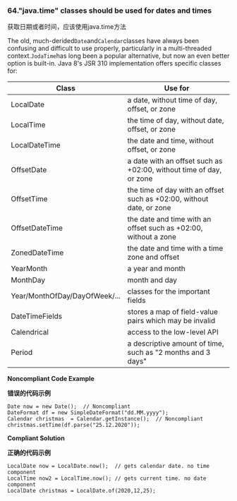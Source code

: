 ### 64."java.time" classes should be used for dates and times

获取日期或者时间，应该使用java.time方法


The old, much-derided`Date`and`Calendar`classes have always been confusing and difficult to use properly, particularly in a multi-threaded context.`JodaTime`has long been a popular alternative, but now an even better option is built-in. Java 8's JSR 310 implementation offers specific classes for:

| Class | Use for |
| --- | --- |
| LocalDate | a date, without time of day, offset, or zone |
| LocalTime | the time of day, without date, offset, or zone |
| LocalDateTime | the date and time, without offset, or zone |
| OffsetDate | a date with an offset such as +02:00, without time of day, or zone |
| OffsetTime | the time of day with an offset such as +02:00, without date, or zone |
| OffsetDateTime | the date and time with an offset such as +02:00, without a zone |
| ZonedDateTime | the date and time with a time zone and offset |
| YearMonth | a year and month |
| MonthDay | month and day |
| Year/MonthOfDay/DayOfWeek/... | classes for the important fields |
| DateTimeFields | stores a map of field-value pairs which may be invalid |
| Calendrical | access to the low-level API |
| Period | a descriptive amount of time, such as "2 months and 3 days" |


**Noncompliant Code Example**

**错误的代码示例**

```
Date now = new Date();  // Noncompliant
DateFormat df = new SimpleDateFormat("dd.MM.yyyy");
Calendar christmas  = Calendar.getInstance();  // Noncompliant
christmas.setTime(df.parse("25.12.2020"));
```

**Compliant Solution**

**正确的代码示例**


```
LocalDate now = LocalDate.now();  // gets calendar date. no time component
LocalTime now2 = LocalTime.now(); // gets current time. no date component
LocalDate christmas = LocalDate.of(2020,12,25);
```